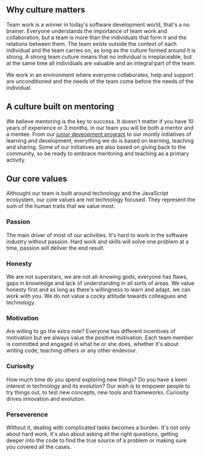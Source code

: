 ## Why culture matters

Team work is a winner in today's software development world, that's a no brainer. Everyone understands the importance of team work and collaboration, but a team is more than the individuals that form it and the relations between them. The team exists outside the context of each individual and the team carries on, as long as the culture formed around it is strong. A strong team culture means that no individual is irreplaceable, but at the same time all individuals are valuable and an integral part of the team.

We work in an environment where everyone collaborates, help and support are unconditioned and the needs of the team come before the needs of the individual.

## A culture built on mentoring

We believe mentoring is the key to success. It doesn't matter if you have 10 years of experience or 3 months, in our team you will be both a mentor and a mentee. From our [junior deveopment program](https://github.com/FortechRomania/js-team-showcase/tree/master/we-train/junior-development-program) to our montly initiatives of learning and development, everything we do is based on learning, teaching and sharing. Some of our initiatives are also based on giving back to the community, so be ready to embrace mentoring and teaching as a primary activity.

## Our core values

Althought our team is built around technology and the JavaScript ecosystem, our core values are not technology focused. They represent the sum of the human traits that we value most.

### Passion

The main driver of most of our activities. It's hard to work in the software industry without passion. Hard work and skills will solve one problem at a time, passion will deliver the end result.

### Honesty

We are not superstars, we are not all-knowing gods, everyone has flaws, gaps in knowledge and lack of understanding in all sorts of areas. We value honesty first and as long as there's willingness to learn and adapt, we can work with you. We do not value a cocky attitude towards colleagues and technology.

### Motivation

Are willing to go the extra mile? Everyone has different incentives of motivation but we always value the positive motivation. Each team member is committed and engaged in what he or she does, whether it's about writing code, teaching others or any other endevour.

### Curiosity

How much time do you spend exploring new things? Do you have a keen interest in technology and its evolution? Our wish is to empower people to try things out, to test new concepts, new tools and frameworks. Curiosity drives innovation and evolution.

### Perseverence

Without it, dealing with complicated tasks becomes a burden. It's not only about hard work, it's also about asking all the right questions, getting deeper into the code to find the true source of a problem or making sure you covered all the cases.
